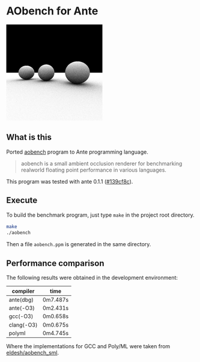 # AObench for Ante

![title](title.png "generated with Ante")


## What is this

Ported [aobench](http://code.google.com/p/aobench/) program to Ante programming language.

> aobench is a small ambient occlusion renderer for benchmarking realworld floating point performance in various languages.

This program was tested with ante 0.1.1 ([#139cf8c](https://github.com/jfecher/ante/tree/139cf8ca80a6f2e5c5152e42c1d4a4b521c2592f)).

## Execute

To build the benchmark program, just type `make` in the project root directory.

```sh
make
./aobench
```

Then a file `aobench.ppm` is generated in the same directory.


## Performance comparison

The following results were obtained in the development environment:

|compiler  |time    |
|----------|--------|
|ante(dbg) |0m7.487s|
|ante(-O3) |0m2.431s|
|gcc(-O3)  |0m0.658s|
|clang(-O3)|0m0.675s|
|polyml    |0m4.745s|


Where the implementations for GCC and Poly/ML were taken from [eldesh/aobench_sml](https://github.com/eldesh/aobench_sml).

